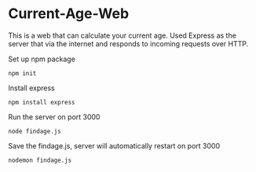 # Current-Age-Web
This is a web that can calculate your current age.
Used Express as the server that via the internet and responds to incoming requests over HTTP. 

Set up npm package
```
npm init
```
Install express
```
npm install express
```

Run the server on port 3000
```
node findage.js
```

Save the findage.js, server will automatically restart on port 3000
```
nodemon findage.js
```

